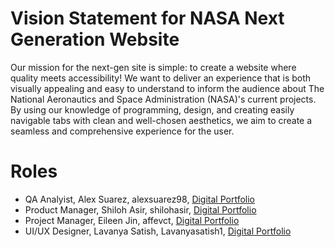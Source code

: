 # Vision Statement for NASA Next Generation Website

Our mission for the next-gen site is simple: to create a website where quality meets accessibility! We want to deliver an experience that is both visually appealing and easy to understand to inform the audience about The National Aeronautics and Space Administration (NASA)'s current projects. By using our knowledge of programming, design, and creating easily navigable tabs with clean and well-chosen aesthetics, we aim to create a seamless and comprehensive experience for the user.            


# Roles
- QA Analyist, Alex Suarez, alexsuarez98, [Digital Portfolio](https://codermerlin.academy/users/alexis-suarez/Digital%20Portfolio/index.html)
- Product Manager, Shiloh Asir, shilohasir, [Digital Portfolio](https://codermerlin.academy/users/shiloh-asir/Digital%20Portfolio/index.html)
- Project Manager, Eileen Jin, affevct, [Digital Portfolio](https://codermerlin.academy/users/eileen-jin/Digital%20Portfolio/index.html)
- UI/UX Designer, Lavanya Satish, Lavanyasatish1, [Digital Portfolio](https://www.codermerlin.academy/users/lavanya-satish/Digital%20Portfolio/index.html)


